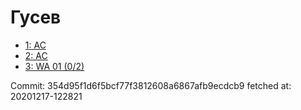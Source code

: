 # Гусев
- [1: AC](1.md)
- [2: AC](2.md)
- [3: WA 01 (0/2)](3.md)

Commit: 354d95f1d6f5bcf77f3812608a6867afb9ecdcb9
 fetched at: 20201217-122821
